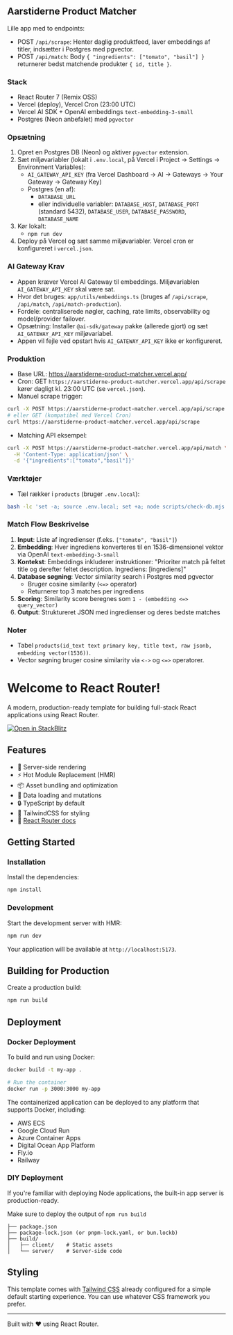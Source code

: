 ## Aarstiderne Product Matcher

Lille app med to endpoints:

- POST `/api/scrape`: Henter daglig produktfeed, laver embeddings af titler, indsætter i Postgres med pgvector.
- POST `/api/match`: Body `{ "ingredients": ["tomato", "basil"] }` returnerer bedst matchende produkter `{ id, title }`.

### Stack
- React Router 7 (Remix OSS)
- Vercel (deploy), Vercel Cron (23:00 UTC)
- Vercel AI SDK + OpenAI embeddings `text-embedding-3-small`
- Postgres (Neon anbefalet) med `pgvector`

### Opsætning
1) Opret en Postgres DB (Neon) og aktiver `pgvector` extension.
2) Sæt miljøvariabler (lokalt i `.env.local`, på Vercel i Project → Settings → Environment Variables):
   - `AI_GATEWAY_API_KEY` (fra Vercel Dashboard → AI → Gateways → Your Gateway → Gateway Key)
   - Postgres (en af):
     - `DATABASE_URL`
     - eller individuelle variabler: `DATABASE_HOST`, `DATABASE_PORT` (standard 5432), `DATABASE_USER`, `DATABASE_PASSWORD`, `DATABASE_NAME`
3) Kør lokalt:
   - `npm run dev`
4) Deploy på Vercel og sæt samme miljøvariabler. Vercel cron er konfigureret i `vercel.json`.

### AI Gateway Krav

- Appen kræver Vercel AI Gateway til embeddings. Miljøvariablen `AI_GATEWAY_API_KEY` skal være sat.
- Hvor det bruges: `app/utils/embeddings.ts` (bruges af `/api/scrape`, `/api/match`, `/api/match-production`).
- Fordele: centraliserede nøgler, caching, rate limits, observability og model/provider failover.
- Opsætning: Installer `@ai-sdk/gateway` pakke (allerede gjort) og sæt `AI_GATEWAY_API_KEY` miljøvariabel.
- Appen vil fejle ved opstart hvis `AI_GATEWAY_API_KEY` ikke er konfigureret.

### Produktion

- Base URL: https://aarstiderne-product-matcher.vercel.app/
- Cron: GET `https://aarstiderne-product-matcher.vercel.app/api/scrape` kører dagligt kl. 23:00 UTC (se `vercel.json`).
- Manuel scrape trigger:

```bash
curl -X POST https://aarstiderne-product-matcher.vercel.app/api/scrape
# eller GET (kompatibel med Vercel Cron)
curl https://aarstiderne-product-matcher.vercel.app/api/scrape
```

- Matching API eksempel:

```bash
curl -X POST https://aarstiderne-product-matcher.vercel.app/api/match \
  -H 'Content-Type: application/json' \
  -d '{"ingredients":["tomato","basil"]}'
```

### Værktøjer

- Tæl rækker i `products` (bruger `.env.local`):

```bash
bash -lc 'set -a; source .env.local; set +a; node scripts/check-db.mjs'
```

### Match Flow Beskrivelse

1. **Input**: Liste af ingredienser (f.eks. `["tomato", "basil"]`)
2. **Embedding**: Hver ingrediens konverteres til en 1536-dimensionel vektor via OpenAI `text-embedding-3-small`
3. **Kontekst**: Embeddings inkluderer instruktioner: "Prioriter match på feltet title og derefter feltet description. Ingrediens: [ingrediens]"
4. **Database søgning**: Vector similarity search i Postgres med pgvector
   - Bruger cosine similarity (`<=>` operator) 
   - Returnerer top 3 matches per ingrediens
5. **Scoring**: Similarity score beregnes som `1 - (embedding <=> query_vector)`
6. **Output**: Struktureret JSON med ingredienser og deres bedste matches

### Noter
- Tabel `products(id_text text primary key, title text, raw jsonb, embedding vector(1536))`.
- Vector søgning bruger cosine similarity via `<->` og `<=>` operatorer.

# Welcome to React Router!

A modern, production-ready template for building full-stack React applications using React Router.

[![Open in StackBlitz](https://developer.stackblitz.com/img/open_in_stackblitz.svg)](https://stackblitz.com/github/remix-run/react-router-templates/tree/main/default)

## Features

- 🚀 Server-side rendering
- ⚡️ Hot Module Replacement (HMR)
- 📦 Asset bundling and optimization
- 🔄 Data loading and mutations
- 🔒 TypeScript by default
- 🎉 TailwindCSS for styling
- 📖 [React Router docs](https://reactrouter.com/)

## Getting Started

### Installation

Install the dependencies:

```bash
npm install
```

### Development

Start the development server with HMR:

```bash
npm run dev
```

Your application will be available at `http://localhost:5173`.

## Building for Production

Create a production build:

```bash
npm run build
```

## Deployment

### Docker Deployment

To build and run using Docker:

```bash
docker build -t my-app .

# Run the container
docker run -p 3000:3000 my-app
```

The containerized application can be deployed to any platform that supports Docker, including:

- AWS ECS
- Google Cloud Run
- Azure Container Apps
- Digital Ocean App Platform
- Fly.io
- Railway

### DIY Deployment

If you're familiar with deploying Node applications, the built-in app server is production-ready.

Make sure to deploy the output of `npm run build`

```
├── package.json
├── package-lock.json (or pnpm-lock.yaml, or bun.lockb)
├── build/
│   ├── client/    # Static assets
│   └── server/    # Server-side code
```

## Styling

This template comes with [Tailwind CSS](https://tailwindcss.com/) already configured for a simple default starting experience. You can use whatever CSS framework you prefer.

---

Built with ❤️ using React Router.
